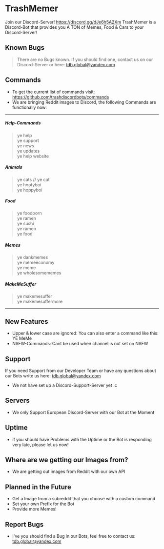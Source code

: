 # TrashMemer
Join our Discord-Server! https://discord.gg/dJe6h5A2Xm
TrashMemer is a Discord-Bot that provides you A TON of Memes, Food & Cars to your Discord-Server!

## Known Bugs
> There are no Bugs known. If you should find one, contact us on our Discord-Server or here: tdb.global@yandex.com

## Commands
- To get the current list of commands visit: https://github.com/trashdiscordbots/commands
- We are bringing Reddit images to Discord, the following Commands are functionally now:

- --

##### Help-Commands
> ye help <br>
> ye support<br>
> ye news<br>
> ye updates<br>
> ye help website<br>

##### Animals
> ye cats // ye cat<br>
> ye hootyboi<br>
> ye hoppyboi<br>

##### Food
> ye foodporn<br>
> ye ramen<br>
> ye sushi<br>
> ye ramen<br>
> ye food<br>

##### Memes
> ye dankmemes<br>
> ye memeeconomy<br>
> ye meme<br>
> ye wholesomememes<br>

##### MakeMeSuffer
> ye makemesuffer<br>
> ye makemesuffermore<br>

- --

## New Features
- Upper & lower case are ignored: You can also enter a command like this: YE MeMe
- NSFW-Commands: Cant be used when channel is not set on NSFW

## Support
If you need Support from our Developer Team or have any questions about our Bots write us here: tdb.global@yandex.com
- We not have set up a Discord-Support-Server yet :c

## Servers
- We only Support European Discord-Server with our Bot at the Moment

## Uptime
- if you should have Problems with the Uptime or the Bot is responding very late, please let us now!

## Where are we getting our Images from?
- We are getting out images from Reddit with our own API

## Planned in the Future
- Get a Image from a subreddit that you choose with a custom command
- Set your own Prefix for the Bot
- Provide more Memes!

## Report Bugs
- I've you should find a Bug in our Bots, feel free to contact us: tdb.global@yandex.com
